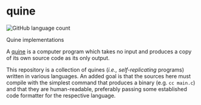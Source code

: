 # quine

![GitHub language count](https://img.shields.io/github/languages/count/kennethlaskoski/quine)

Quine implementations

A [quine](https://en.wikipedia.org/wiki/Quine_(computing))
is a computer program which takes no input and produces a copy of its own source code as its only output.

This repository is a collection of quines (*i.e., self-replicating* programs) written in various languages.
An added goal is that the sources here must compile with the simplest command that produces a binary
(e.g. ```cc main.c```) and that they are human-readable, preferably passing some established code formatter
for the respective language.
